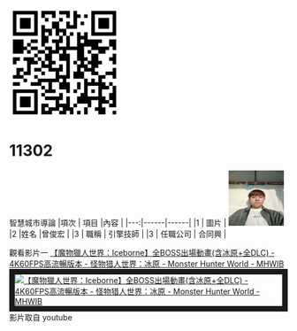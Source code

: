 <img src="exported_qrcode_image_600.png" width="200" height="200">

# 11302
智慧城市導論
|項次 | 項目 |內容 |
|---:|------|------|
|1 | 圖片 | <img src="33523.jpg" width="100" Height="100" />
|2 |姓名 |曾俊宏 |
|3 | 職稱 | 引擎技師 |
|3 | 任職公司 | 合同興 |

觀看影片一
<a href="https://www.youtube.com/watch?v=Ir4tPD86rFA" target="_blank">【魔物獵人世界：Iceborne】全BOSS出場動畫(含冰原+全DLC) - 4K60FPS高流暢版本 - 怪物猎人世界：冰原 - Monster Hunter World - MHWIB</a>
<br>
<a href="https://www.youtube.com/watch?v=Ir4tPD86rFA" target="_blank"><img src="http://img.youtube.com/vi/Ir4tPD86rFA/0.jpg" 
alt="【魔物獵人世界：Iceborne】全BOSS出場動畫(含冰原+全DLC) - 4K60FPS高流暢版本 - 怪物猎人世界：冰原 - Monster Hunter World - MHWIB" width="800" height="500" border="10" /></a>
<br>影片取自 youtube
